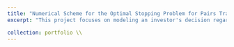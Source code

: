 ```yaml
---
title: "Numerical Scheme for the Optimal Stopping Problem for Pairs Trading [[PDF](https://github.com/kenrickraymond/Optimal-Exit-Problem/blob/main/A_Numerical_Scheme_for_the_Optimal_Liquidation_Problem_Under_Jump_Diffusion_Dynamics_on_High_Frequency_Data.pdf)] [[Github](https://github.com/kenrickraymond/Optimal-Exit-Problem)]"
excerpt: "This project focuses on modeling an investor's decision regarding the optimal time to liquidate a position in a pairs trading portfolio. The strategy involves taking a long position in one stock and an offsetting short position in a cointegrated stock, resulting in a wealth process that is stationary. Assuming the wealth process exhibits a finite number of jumps, the objective is to determine the optimal stopping time for liquidation. To address the challenge of evaluating this stopping time, *numerical methods such as finite differences and quadrature* were employed to solve the associated differential equation.<br/>"

collection: portfolio \\
---
```

<!-- 
This is an item in your portfolio. It can be have images or nice text. If you name the file .md, it will be parsed as markdown. If you name the file .html, it will be parsed as HTML.  -->
